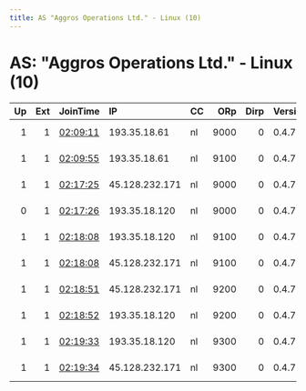 ```yaml
---
title: AS "Aggros Operations Ltd." - Linux (10)
---
```


# AS: "Aggros Operations Ltd." - Linux (10)

|   Up |   Ext | JoinTime                                                                                              | IP             | CC   |   ORp |   Dirp | Version   | Contact                  | Nickname   |   eFamMembers |
|-----:|------:|:------------------------------------------------------------------------------------------------------|:---------------|:-----|------:|-------:|:----------|:-------------------------|:-----------|--------------:|
|    1 |     1 | [02:09:11](https://nusenu.github.io/OrNetStats/w/relay/DBCE19CF0386CCA24D09D0CD1F0638EA99A10155.html) | 193.35.18.61   | nl   |  9000 |      0 | 0.4.7.13  | email:admin prsv.ch url: | prsv       |           121 |
|    1 |     1 | [02:09:55](https://nusenu.github.io/OrNetStats/w/relay/0C4BB8C3CFDB01CD31395C60DC171FCB24F19C3D.html) | 193.35.18.61   | nl   |  9100 |      0 | 0.4.7.13  | email:admin prsv.ch url: | prsv       |           121 |
|    1 |     1 | [02:17:25](https://nusenu.github.io/OrNetStats/w/relay/95E02D91523F615D9D04AFF65789A4E6566C7EC8.html) | 45.128.232.171 | nl   |  9000 |      0 | 0.4.7.13  | email:admin prsv.ch url: | prsv       |           121 |
|    0 |     1 | [02:17:26](https://nusenu.github.io/OrNetStats/w/relay/D3CC03CF98D62998E06431D31DA57615718650B4.html) | 193.35.18.120  | nl   |  9000 |      0 | 0.4.7.13  | email:admin prsv.ch url: | prsv       |           121 |
|    1 |     1 | [02:18:08](https://nusenu.github.io/OrNetStats/w/relay/2E2C0287F70CC6B95F5131B1BDB131C2B30672D9.html) | 193.35.18.120  | nl   |  9100 |      0 | 0.4.7.13  | email:admin prsv.ch url: | prsv       |           121 |
|    1 |     1 | [02:18:08](https://nusenu.github.io/OrNetStats/w/relay/C9450BE4D906B843142FCC1E2D44E14A05986AF8.html) | 45.128.232.171 | nl   |  9100 |      0 | 0.4.7.13  | email:admin prsv.ch url: | prsv       |           121 |
|    1 |     1 | [02:18:51](https://nusenu.github.io/OrNetStats/w/relay/2DE87F87A4DA571521F0322ACB6D0591417201E0.html) | 45.128.232.171 | nl   |  9200 |      0 | 0.4.7.13  | email:admin prsv.ch url: | prsv       |           121 |
|    1 |     1 | [02:18:52](https://nusenu.github.io/OrNetStats/w/relay/77833D0BB0F8CB9B81AFE45243E158203A48A719.html) | 193.35.18.120  | nl   |  9200 |      0 | 0.4.7.13  | email:admin prsv.ch url: | prsv       |           121 |
|    1 |     1 | [02:19:33](https://nusenu.github.io/OrNetStats/w/relay/FFAB9CCF425B073E59C164C62F6171DDC4B4CB6D.html) | 193.35.18.120  | nl   |  9300 |      0 | 0.4.7.13  | email:admin prsv.ch url: | prsv       |           121 |
|    1 |     1 | [02:19:34](https://nusenu.github.io/OrNetStats/w/relay/321EB5D1E02737D9511748DFF16183DFABE85224.html) | 45.128.232.171 | nl   |  9300 |      0 | 0.4.7.13  | email:admin prsv.ch url: | prsv       |           121 |
